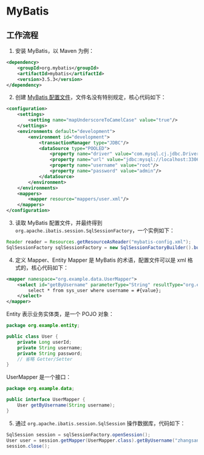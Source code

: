 # MyBatis

## 工作流程
1. 安装 MyBatis，以 Maven 为例：
```xml
<dependency>
    <groupId>org.mybatis</groupId>
    <artifactId>mybatis</artifactId>
    <version>3.5.3</version>
</dependency>
```

2. 创建 [MyBatis 配置文件](https://mybatis.org/mybatis-3/zh/configuration.html)，文件名没有特别规定，核心代码如下：
```xml
<configuration>
    <settings>
        <setting name="mapUnderscoreToCamelCase" value="true"/>
    </settings>
    <environments default="development">
        <environment id="development">
            <transactionManager type="JDBC"/>
            <dataSource type="POOLED">
                <property name="driver" value="com.mysql.cj.jdbc.Driver"/>
                <property name="url" value="jdbc:mysql://localhost:3306/db"/>
                <property name="username" value="root"/>
                <property name="password" value="admin"/>
            </dataSource>
        </environment>
    </environments>
    <mappers>
        <mapper resource="mappers/user.xml"/>
    </mappers>
</configuration>
```

3. 读取 MyBatis 配置文件，并最终得到 `org.apache.ibatis.session.SqlSessionFactory`，一个实例如下：
```java
Reader reader = Resources.getResourceAsReader("mybatis-config.xml");
SqlSessionFactory sqlSessionFactory = new SqlSessionFactoryBuilder().build(reader);
```

4. 定义 Mapper、Entity
Mapper 是 MyBatis 的术语，配置文件可以是 xml 格式的，核心代码如下：
```xml
<mapper namespace="org.example.data.UserMapper">
    <select id="getByUsername" parameterType="String" resultType="org.example.entity.User">
        select * from sys_user where username = #{value};
    </select>
</mapper>
```

Entity 表示业务实体类，是一个 POJO 对象：
```java
package org.example.entity;

public class User {
    private Long userId;
    private String username;
    private String password;
    // 省略 Getter/Setter
}
```

UserMapper 是一个接口：
```java
package org.example.data;

public interface UserMapper {
    User getByUsername(String username);
}
```

5. 通过 `org.apache.ibatis.session.SqlSession` 操作数据库，代码如下：
```java
SqlSession session = sqlSessionFactory.openSession();
User user = session.getMapper(UserMapper.class).getByUsername("zhangsan");
session.close();
```
